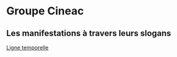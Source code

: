 # Groupe Cineac
## Les manifestations à travers leurs slogans


[Ligne temporelle](https://mazarindh.github.io/slogans/)
